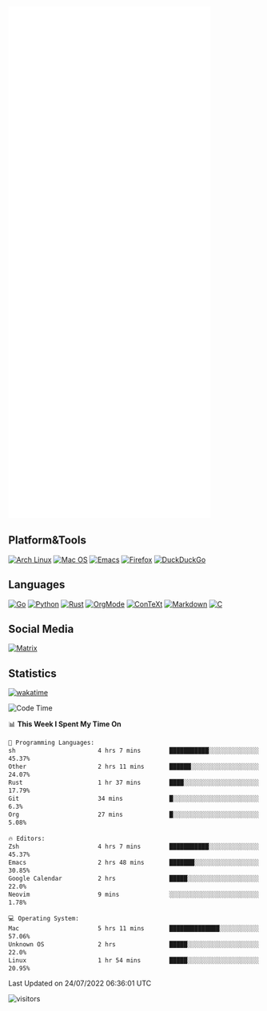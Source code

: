 ![Metrics](https://github.com/SteamedFish/SteamedFish/blob/master/github-metrics.svg)

## Platform&Tools

[![Arch Linux](https://img.shields.io/badge/ArchLinux-1793D1?logo=arch-linux&logoColor=fff&style=flat-square)](https://archlinux.org/)
[![Mac OS](https://img.shields.io/badge/MacOS-000000?style=flat-square&logo=macos&logoColor=F0F0F0)](https://www.apple.com/macos/)
[![Emacs](https://img.shields.io/badge/Emacs-%237F5AB6.svg?&style=flat-square&logo=gnu-emacs&logoColor=white)](https://www.gnu.org/software/emacs/)
[![Firefox](https://img.shields.io/badge/Firefox-FF7139?style=flat-square&logo=Firefox-Browser&logoColor=white)](https://firefox.com/)
[![DuckDuckGo](https://img.shields.io/badge/DuckDuckGo-DE5833?style=flat-square&logo=DuckDuckGo&logoColor=white)](https://duckduckgo.com/)

## Languages

[![Go](https://img.shields.io/badge/Golang-%2300ADD8.svg?style=flat-square&logo=go&logoColor=white)](https://golang.org/)
[![Python](https://img.shields.io/badge/Python-3670A0?style=flat-square&logo=python&logoColor=ffdd54)](https://www.python.org/)
[![Rust](https://img.shields.io/badge/Rust-%23000000.svg?style=flat-square&logo=rust&logoColor=white)](https://www.rust-lang.org/)
[![OrgMode](https://img.shields.io/badge/OrgMode-%23000000.svg?style=flat-square&logo=org&logoColor=white)](https://orgmode.org/)
[![ConTeXt](https://img.shields.io/badge/ConTeXt-%23008080.svg?style=flat-square&logo=latex&logoColor=white)](https://contextgarden.net/)
[![Markdown](https://img.shields.io/badge/MarkDown-%23000000.svg?style=flat-square&logo=markdown&logoColor=white)](https://daringfireball.net/projects/markdown/)
[![C](https://img.shields.io/badge/C-%2300599C.svg?style=flat-square&logo=c&logoColor=white)](https://www.iso.org/standard/74528.html)

## Social Media

[![Matrix](https://img.shields.io/badge/SteamedFish-2CA5E0?style=social&logo=matrix&logoColor=black)](https://matrix.to/#/@i:steamedfish.org)

## Statistics
[![wakatime](https://wakatime.com/badge/user/168280d6-fcf2-4b4f-ad3a-dc4612f35b38.svg)](https://wakatime.com/@168280d6-fcf2-4b4f-ad3a-dc4612f35b38)

<!--START_SECTION:waka-->
![Code Time](http://img.shields.io/badge/Code%20Time-1%2C928%20hrs%2053%20mins-blue)

📊 **This Week I Spent My Time On** 

```text
💬 Programming Languages: 
sh                       4 hrs 7 mins        ███████████░░░░░░░░░░░░░░   45.37% 
Other                    2 hrs 11 mins       ██████░░░░░░░░░░░░░░░░░░░   24.07% 
Rust                     1 hr 37 mins        ████░░░░░░░░░░░░░░░░░░░░░   17.79% 
Git                      34 mins             █░░░░░░░░░░░░░░░░░░░░░░░░   6.3% 
Org                      27 mins             █░░░░░░░░░░░░░░░░░░░░░░░░   5.08%

🔥 Editors: 
Zsh                      4 hrs 7 mins        ███████████░░░░░░░░░░░░░░   45.37% 
Emacs                    2 hrs 48 mins       ███████░░░░░░░░░░░░░░░░░░   30.85% 
Google Calendar          2 hrs               █████░░░░░░░░░░░░░░░░░░░░   22.0% 
Neovim                   9 mins              ░░░░░░░░░░░░░░░░░░░░░░░░░   1.78%

💻 Operating System: 
Mac                      5 hrs 11 mins       ██████████████░░░░░░░░░░░   57.06% 
Unknown OS               2 hrs               █████░░░░░░░░░░░░░░░░░░░░   22.0% 
Linux                    1 hr 54 mins        █████░░░░░░░░░░░░░░░░░░░░   20.95%

```


 Last Updated on 24/07/2022 06:36:01 UTC
<!--END_SECTION:waka-->

![visitors](https://visitor-badge.laobi.icu/badge?page_id=SteamedFish.SteamedFish)
